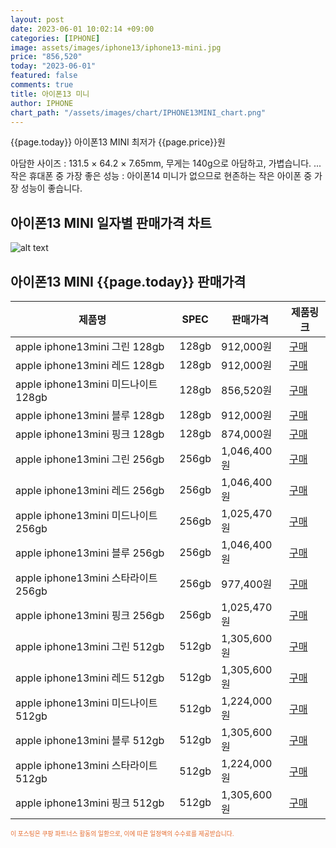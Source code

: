 ```yaml
---
layout: post
date: 2023-06-01 10:02:14 +09:00
categories: [IPHONE]
image: assets/images/iphone13/iphone13-mini.jpg
price: "856,520"
today: "2023-06-01"
featured: false
comments: true
title: 아이폰13 미니
author: IPHONE
chart_path: "/assets/images/chart/IPHONE13MINI_chart.png"
---
```


{{page.today}} 아이폰13 MINI 최저가 {{page.price}}원

아담한 사이즈 : 131.5 × 64.2 × 7.65mm, 무게는 140g으로 아담하고, 가볍습니다. ...
작은 휴대폰 중 가장 좋은 성능 : 아이폰14 미니가 없으므로 현존하는 작은 아이폰 중 가장 성능이 좋습니다.

## 아이폰13 MINI  일자별 판매가격 차트
![alt text]({{page.chart_path}} "아이폰13 MINI 판매가격 차트")

## 아이폰13 MINI  {{page.today}} 판매가격
<main>
<table id="rwd-table-large">
  <thead>
    <tr>
      <th>제품명</th>
      <th>SPEC</th>
      <th>판매가격</th>
      <th>제품링크</th>
    </tr>
  </thead>
  <tbody><tr onclick="window.open('https://link.coupang.com/a/SOVOH')">
        <td>apple iphone13mini 그린 128gb </td>
        <td>128gb</td>
        <td>912,000원</td>
        <td><a href='https://link.coupang.com/a/SOVOH' target='_blank'>구매</a></td>
        </tr><tr onclick="window.open('https://link.coupang.com/a/SOVSa')">
        <td>apple iphone13mini 레드 128gb </td>
        <td>128gb</td>
        <td>912,000원</td>
        <td><a href='https://link.coupang.com/a/SOVSa' target='_blank'>구매</a></td>
        </tr><tr onclick="window.open('https://link.coupang.com/a/SOVVe')">
        <td>apple iphone13mini 미드나이트 128gb </td>
        <td>128gb</td>
        <td>856,520원</td>
        <td><a href='https://link.coupang.com/a/SOVVe' target='_blank'>구매</a></td>
        </tr><tr onclick="window.open('https://link.coupang.com/a/SOVXj')">
        <td>apple iphone13mini 블루 128gb </td>
        <td>128gb</td>
        <td>912,000원</td>
        <td><a href='https://link.coupang.com/a/SOVXj' target='_blank'>구매</a></td>
        </tr><tr onclick="window.open('https://link.coupang.com/a/SOVY5')">
        <td>apple iphone13mini 핑크 128gb </td>
        <td>128gb</td>
        <td>874,000원</td>
        <td><a href='https://link.coupang.com/a/SOVY5' target='_blank'>구매</a></td>
        </tr><tr onclick="window.open('https://link.coupang.com/a/SQ75I')">
        <td>apple iphone13mini 그린 256gb </td>
        <td>256gb</td>
        <td>1,046,400원</td>
        <td><a href='https://link.coupang.com/a/SQ75I' target='_blank'>구매</a></td>
        </tr><tr onclick="window.open('https://link.coupang.com/a/SQ7fL')">
        <td>apple iphone13mini 레드 256gb </td>
        <td>256gb</td>
        <td>1,046,400원</td>
        <td><a href='https://link.coupang.com/a/SQ7fL' target='_blank'>구매</a></td>
        </tr><tr onclick="window.open('https://link.coupang.com/a/SQ7tt')">
        <td>apple iphone13mini 미드나이트 256gb </td>
        <td>256gb</td>
        <td>1,025,470원</td>
        <td><a href='https://link.coupang.com/a/SQ7tt' target='_blank'>구매</a></td>
        </tr><tr onclick="window.open('https://link.coupang.com/a/SQ7CP')">
        <td>apple iphone13mini 블루 256gb </td>
        <td>256gb</td>
        <td>1,046,400원</td>
        <td><a href='https://link.coupang.com/a/SQ7CP' target='_blank'>구매</a></td>
        </tr><tr onclick="window.open('https://link.coupang.com/a/SQ7JQ')">
        <td>apple iphone13mini 스타라이트 256gb </td>
        <td>256gb</td>
        <td>977,400원</td>
        <td><a href='https://link.coupang.com/a/SQ7JQ' target='_blank'>구매</a></td>
        </tr><tr onclick="window.open('https://link.coupang.com/a/SQ7Sb')">
        <td>apple iphone13mini 핑크 256gb </td>
        <td>256gb</td>
        <td>1,025,470원</td>
        <td><a href='https://link.coupang.com/a/SQ7Sb' target='_blank'>구매</a></td>
        </tr><tr onclick="window.open('https://link.coupang.com/a/SOWgL')">
        <td>apple iphone13mini 그린 512gb </td>
        <td>512gb</td>
        <td>1,305,600원</td>
        <td><a href='https://link.coupang.com/a/SOWgL' target='_blank'>구매</a></td>
        </tr><tr onclick="window.open('https://link.coupang.com/a/SOWja')">
        <td>apple iphone13mini 레드 512gb </td>
        <td>512gb</td>
        <td>1,305,600원</td>
        <td><a href='https://link.coupang.com/a/SOWja' target='_blank'>구매</a></td>
        </tr><tr onclick="window.open('https://link.coupang.com/a/SOWk0')">
        <td>apple iphone13mini 미드나이트 512gb </td>
        <td>512gb</td>
        <td>1,224,000원</td>
        <td><a href='https://link.coupang.com/a/SOWk0' target='_blank'>구매</a></td>
        </tr><tr onclick="window.open('https://link.coupang.com/a/SOWmC')">
        <td>apple iphone13mini 블루 512gb </td>
        <td>512gb</td>
        <td>1,305,600원</td>
        <td><a href='https://link.coupang.com/a/SOWmC' target='_blank'>구매</a></td>
        </tr><tr onclick="window.open('https://link.coupang.com/a/SOWoP')">
        <td>apple iphone13mini 스타라이트 512gb </td>
        <td>512gb</td>
        <td>1,224,000원</td>
        <td><a href='https://link.coupang.com/a/SOWoP' target='_blank'>구매</a></td>
        </tr><tr onclick="window.open('https://link.coupang.com/a/SOWqA')">
        <td>apple iphone13mini 핑크 512gb </td>
        <td>512gb</td>
        <td>1,305,600원</td>
        <td><a href='https://link.coupang.com/a/SOWqA' target='_blank'>구매</a></td>
        </tr></tbody>
</table>

</main>
<div style="color:#e56a2c;font-size: 0.7em;" >
이 포스팅은 쿠팡 파트너스 활동의 일환으로, 이에 따른 일정액의 수수료를 제공받습니다.
</div>
